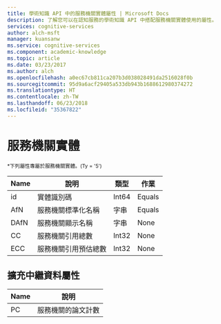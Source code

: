 ```yaml
---
title: 學術知識 API 中的服務機關實體屬性 | Microsoft Docs
description: 了解您可以在認知服務的學術知識 API 中搭配服務機關實體使用的屬性。
services: cognitive-services
author: alch-msft
manager: kuansanw
ms.service: cognitive-services
ms.component: academic-knowledge
ms.topic: article
ms.date: 03/23/2017
ms.author: alch
ms.openlocfilehash: a0ec67cb811ca207b3d038028491da2516028f0b
ms.sourcegitcommit: 95d9a6acf29405a533db943b1688612980374272
ms.translationtype: HT
ms.contentlocale: zh-TW
ms.lasthandoff: 06/23/2018
ms.locfileid: "35367822"
---
```

# <a name="affiliation-entity"></a>服務機關實體

<sub> *下列屬性專屬於服務機關實體。(Ty = '5') </sub>

Name    |說明                            |類型       | 作業
------- | ------------------------------------- | --------- | ----------------------------
id      |實體識別碼                              |Int64      |Equals
AfN     |服務機關標準化名稱        |字串     |Equals
DAfN    |服務機關顯示名稱       |字串     |None
CC      |服務機關引用總數           |Int32      |None  
ECC     |服務機關引用預估總數 |Int32      |None

## <a name="extended-metadata-attributes"></a>擴充中繼資料屬性 ##

Name    | 說明               
--------|---------------------------    
PC      |服務機關的論文計數